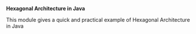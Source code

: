 **Hexagonal Architecture in Java**

This module gives a quick and practical example of Hexagonal Architecture in Java
